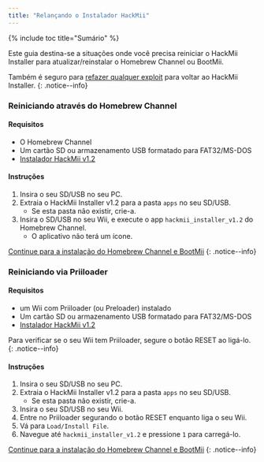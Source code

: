 ```yaml
---
title: "Relançando o Instalador HackMii"
---
```


{% include toc title="Sumário" %}

Este guia destina-se a situações onde você precisa reiniciar o HackMii Installer para atualizar/reinstalar o Homebrew Channel ou BootMii.

Também é seguro para [refazer qualquer exploit](get-started) para voltar ao HackMii Installer.
{: .notice--info}

### Reiniciando através do Homebrew Channel

#### Requisitos

* O Homebrew Channel
* Um cartão SD ou armazenamento USB formatado para FAT32/MS-DOS
* [Instalador HackMii v1.2](https://bootmii.org/download/)

#### Instruções

1. Insira o seu SD/USB no seu PC.
1. Extraia o HackMii Installer v1.2 para a pasta `apps` no seu SD/USB.
    + Se esta pasta não existir, crie-a.
1. Insira o SD/USB no seu Wii, e execute o app `hackmii_installer_v1.2` do Homebrew Channel.
    + O aplicativo não terá um ícone.

[Continue para a instalação do Homebrew Channel e BootMii](hbc)
{: .notice--info}

### Reiniciando via Priiloader

#### Requisitos
* um Wii com Priiloader (ou Preloader) instalado
* Um cartão SD ou armazenamento USB formatado para FAT32/MS-DOS
* [Instalador HackMii v1.2](https://bootmii.org/download/)

Para verificar se o seu Wii tem Priiloader, segure o botão RESET ao ligá-lo.
{: .notice--info}

#### Instruções

1. Insira o seu SD/USB no seu PC.
1. Extraia o HackMii Installer v1.2 para a pasta `apps` no seu SD/USB.
    + Se esta pasta não existir, crie-a.
1. Insira o seu SD/USB no seu Wii.
1. Entre no Priiloader segurando o botão RESET enquanto liga o seu Wii.
1. Vá para `Load/Install File`.
1. Navegue até `hackmii_installer_v1.2` e pressione `1` para carregá-lo.

[Continue para a instalação do Homebrew Channel e BootMii](hbc)
{: .notice--info}
